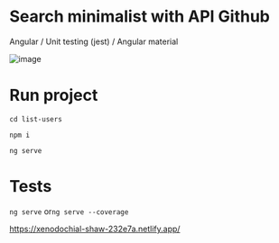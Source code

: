 # Search minimalist with API Github

Angular / Unit testing (jest) / Angular material

![image](https://user-images.githubusercontent.com/39713034/140238426-06d3be46-85a1-4b24-ad44-fa6a18215e04.png)



# Run project

`cd list-users`

`npm i`

`ng serve`



# Tests

`ng serve` or`ng serve --coverage`


https://xenodochial-shaw-232e7a.netlify.app/

